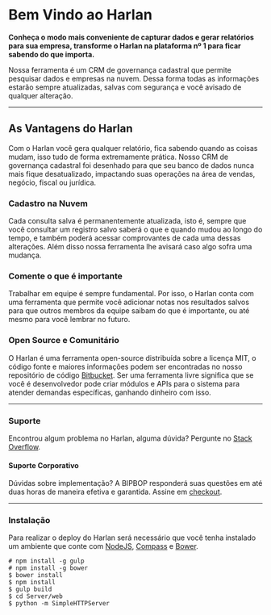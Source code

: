 Bem Vindo ao Harlan
======

**Conheça o modo mais conveniente de capturar dados e gerar relatórios para sua empresa, transforme o Harlan na plataforma nº 1 para ficar sabendo do que importa.**

Nossa ferramenta é um CRM de governança cadastral que permite pesquisar dados e empresas na nuvem. Dessa forma todas as informações estarão sempre atualizadas, salvas com segurança e você avisado de qualquer alteração.

----------

## As Vantagens do Harlan

Com o Harlan você gera qualquer relatório, fica sabendo quando as coisas mudam, isso tudo de forma extremamente prática. Nosso CRM de governança cadastral foi desenhado para que seu banco de dados nunca mais fique desatualizado, impactando suas operações na área de vendas, negócio, fiscal ou jurídica.

### Cadastro na Nuvem

Cada consulta salva é permanentemente atualizada, isto é, sempre que você consultar um registro salvo saberá o que e quando mudou ao longo do tempo, e também poderá acessar comprovantes de cada uma dessas alterações. Além disso nossa ferramenta lhe avisará caso algo sofra uma mudança.

### Comente o que é importante

Trabalhar em equipe é sempre fundamental. Por isso, o Harlan conta com uma ferramenta que permite você adicionar notas nos resultados salvos para que outros membros da equipe saibam do que é importante, ou até mesmo para você lembrar no futuro.

### Open Source e Comunitário

O Harlan é uma ferramenta open-source distribuída sobre a licença MIT, o código fonte e maiores informações podem ser encontradas no nosso repositório de código [Bitbucket](https://bitbucket.org/bipbop/harlan). Ser uma ferramenta livre significa que se você é desenvolvedor pode criar módulos e APIs para o sistema para atender demandas específicas, ganhando dinheiro com isso.

----------

### Suporte

Encontrou algum problema no Harlan, alguma dúvida? Pergunte no [Stack Overflow](http://pt.stackoverflow.com/). 

#### Suporte Corporativo

Dúvidas sobre implementação? A BIPBOP responderá suas questões em até duas horas de maneira efetiva e garantida. Assine em [checkout](https://irql.bipbop.com.br/api/checkout.html).

----------

### Instalação

Para realizar o deploy do Harlan será necessário que você tenha instalado um ambiente que conte com [NodeJS](https://github.com/joyent/node),  [Compass](https://github.com/Compass/compass) e [Bower](http://bower.io).

    # npm install -g gulp
    # npm install -g bower
    $ bower install
    $ npm install
    $ gulp build
    $ cd Server/web
    $ python -m SimpleHTTPServer
